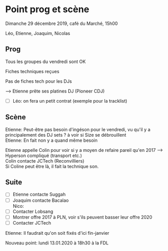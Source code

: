 # Point prog et scène

Dimanche 29 décembre 2019, café du Marché, 15h00

Léo, Etienne, Joaquim, Nicolas

## Prog

Tous les groupes du vendredi sont OK

Fiches techniques reçues

Pas de fiches tech pour les DJs

--> Etienne prête ses platines DJ (Pioneer CDJ)

* [ ] Léo: on fera un petit contrat (exemple pour la tracklist)

## Scène

Etienne: Peut-être pas besoin d'ingéson pour le vendredi, vu qu'il y a principalement des DJ sets ? à voir si Size se débrouillent  
Etienne: En fait non y a quand même besoin

Etienne appelle Colin pour voir si y a moyen de refaire pareil qu'en 2017
--> Hyperson compliqué (transport etc.)  
Colin contacte JCTech (Reconvilliers)  
Si Coline peut être là, il fait la technique son.

## Suite

- [ ] Etienne contacte Suggah
- [ ] Joaquim contacte Bacalao  
Nico:
- [ ] Contacter Lobsang
- [ ] Montrer offre 2017 à PLN, voir s'ils peuvent basser leur offre 2020
- [ ] Contacter JCTech

Etienne: Il faudrait qu'on soit fixés d'ici fin-janvier

Nouveau point: lundi 13.01.2020 à 18h30 à la FDL